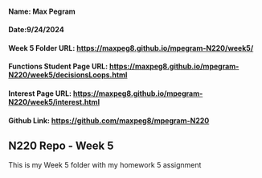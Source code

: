 #### Name: Max Pegram

#### Date:9/24/2024

#### Week 5 Folder URL: https://maxpeg8.github.io/mpegram-N220/week5/

#### Functions Student Page URL: https://maxpeg8.github.io/mpegram-N220/week5/decisionsLoops.html

#### Interest Page URL: https://maxpeg8.github.io/mpegram-N220/week5/interest.html

#### Github Link: https://github.com/maxpeg8/mpegram-N220

## N220 Repo - Week 5

This is my Week 5 folder with my homework 5 assignment
